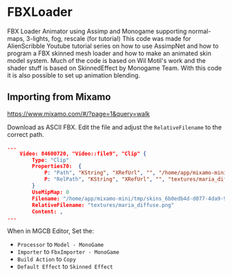 # FBXLoader
FBX Loader Animator using Assimp and Monogame supporting normal-maps, 3-lights, fog, rescale (for tutorial)
This code was made for AlienScribble Youtube tutorial series on how to use AssimpNet and how to program a FBX skinned mesh
loader and how to make an animated skin model system. Much of the code is based on Wil Motil's work and the shader stuff
is based on SkinnedEffect by Monogame Team. With this code it is also possible to set up animation blending. 

## Importing from Mixamo
https://www.mixamo.com/#/?page=1&query=walk

Download as ASCII FBX.
Edit the file and adjust the ```RelativeFilename``` to the correct path.

```json
...
	Video: 84600720, "Video::file9", "Clip" {
		Type: "Clip"
		Properties70:  {
			P: "Path", "KString", "XRefUrl", "", "/home/app/mixamo-mini/tmp/skins_6b0edb4d-d077-4da9-9541-65e116a80330.fbm/maria_diffuse.png"
			P: "RelPath", "KString", "XRefUrl", "", "textures/maria_diffuse.png"
		}
		UseMipMap: 0
		Filename: "/home/app/mixamo-mini/tmp/skins_6b0edb4d-d077-4da9-9541-65e116a80330.fbm/maria_diffuse.png"
		RelativeFilename: "textures/maria_diffuse.png"
		Content: ,
... 
```

When in MGCB Editor, Set the:
- ```Processor``` to ```Model - MonoGame```
- ```Importer``` to ```FbxImporter - MonoGame```
- ```Build Action``` to ```Copy```
- ```Default Effect``` to ```Skinned Effect```
